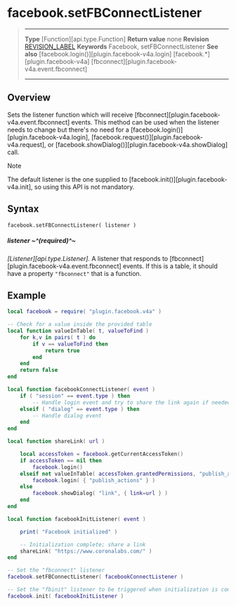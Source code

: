 # facebook.setFBConnectListener

> --------------------- ------------------------------------------------------------------------------------------
> __Type__              [Function][api.type.Function]
> __Return value__      none
> __Revision__          [REVISION_LABEL](REVISION_URL)
> __Keywords__          Facebook, setFBConnectListener
> __See also__          [facebook.login()][plugin.facebook-v4a.login]
>						[facebook.*][plugin.facebook-v4a]
>						[fbconnect][plugin.facebook-v4a.event.fbconnect]
> --------------------- ------------------------------------------------------------------------------------------


## Overview

Sets the listener function which will receive [fbconnect][plugin.facebook-v4a.event.fbconnect] events. This method can be used when the listener needs to change but there's no need for a [facebook.login()][plugin.facebook-v4a.login], [facebook.request()][plugin.facebook-v4a.request], or [facebook.showDialog()][plugin.facebook-v4a.showDialog] call.

<div class="guide-notebox">
<div class="notebox-title">Note</div>

The default listener is the one supplied to [facebook.init()][plugin.facebook-v4a.init], so using this API is not mandatory.

</div>


## Syntax

	facebook.setFBConnectListener( listener )

##### listener ~^(required)^~
_[Listener][api.type.Listener]._ A listener that responds to [fbconnect][plugin.facebook-v4a.event.fbconnect] events. If this is a table, it should have a property `"fbconnect"` that is a function.


## Example

``````lua
local facebook = require( "plugin.facebook.v4a" )

-- Check for a value inside the provided table
local function valueInTable( t, valueToFind )
	for k,v in pairs( t ) do
		if v == valueToFind then
			return true
		end
	end
	return false
end

local function facebookConnectListener( event )
	if ( "session" == event.type ) then
		-- Handle login event and try to share the link again if needed
	elseif ( "dialog" == event.type ) then
		-- Handle dialog event
	end
end

local function shareLink( url )

	local accessToken = facebook.getCurrentAccessToken()
	if accessToken == nil then
		facebook.login()
	elseif not valueInTable( accessToken.grantedPermissions, "publish_actions" ) then
		facebook.login( { "publish_actions" } )
	else
		facebook.showDialog( "link", { link=url } )
	end
end

local function facebookInitListener( event )

	print( "Facebook initialized" )

	-- Initialization complete; share a link
	shareLink( "https://www.coronalabs.com/" )
end

-- Set the "fbconnect" listener 
facebook.setFBConnectListener( facebookConnectListener )

-- Set the "fbinit" listener to be triggered when initialization is complete
facebook.init( facebookInitListener )
``````
